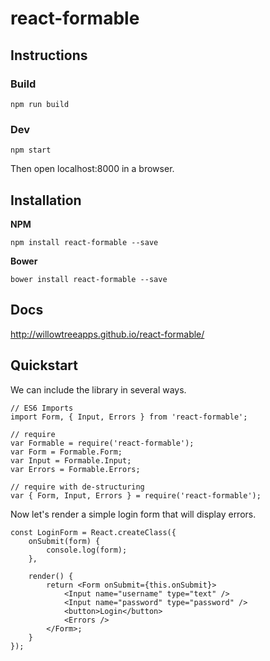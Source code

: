 # react-formable

## Instructions

### Build

`npm run build`

### Dev

`npm start`

Then open localhost:8000 in a browser.


## Installation

**NPM**

    npm install react-formable --save

**Bower**

    bower install react-formable --save

## Docs

http://willowtreeapps.github.io/react-formable/

## Quickstart

We can include the library in several ways.

    // ES6 Imports
    import Form, { Input, Errors } from 'react-formable';

    // require
    var Formable = require('react-formable');
    var Form = Formable.Form;
    var Input = Formable.Input;
    var Errors = Formable.Errors;

    // require with de-structuring
    var { Form, Input, Errors } = require('react-formable');

Now let's render a simple login form that will display errors.

    const LoginForm = React.createClass({
        onSubmit(form) {
            console.log(form);
        },

        render() {
            return <Form onSubmit={this.onSubmit}>
                <Input name="username" type="text" />
                <Input name="password" type="password" />
                <button>Login</button>
                <Errors />
            </Form>;
        }
    });
